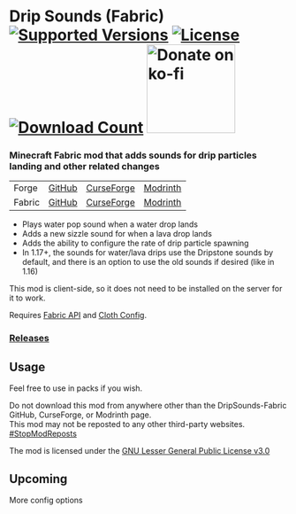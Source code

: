 <h1>Drip Sounds (Fabric)<br>
  <a href="https://www.curseforge.com/minecraft/mc-mods/dripsounds-fabric"><img src="http://cf.way2muchnoise.eu/versions/%20For%20MC%20_448311_all(555-0C8E8E-fff-010101).svg" alt="Supported Versions"></a>
  <a href="https://github.com/PieKing1215/DripSounds-Fabric/blob/master/COPYING"><img src="https://img.shields.io/github/license/PieKing1215/DripSounds-Fabric?style=flat&color=0C8E8E" alt="License"></a>
  <a href="https://www.curseforge.com/minecraft/mc-mods/dripsounds-fabric"><img src="http://cf.way2muchnoise.eu/full_448311_downloads(E04E14-555-fff-010101-1C1C1C).svg" alt="Download Count"></a>
  <a href="https://ko-fi.com/X8X34Y6MZ"><img src="https://ko-fi.com/img/githubbutton_sm.svg" alt="Donate on ko-fi" width="160px"></a>
</h1>

### Minecraft Fabric mod that adds sounds for drip particles landing and other related changes

<table>
<tr>
  <td>Forge</td>
  <td><a href="https://github.com/PieKing1215/DripSounds-Forge">GitHub</a></td>
  <td><a href="https://www.curseforge.com/minecraft/mc-mods/waterdripsound">CurseForge</a></td>
  <td><a href="https://modrinth.com/mod/waterdripsound">Modrinth</a></td>
</tr>
<tr>
  <td>Fabric</td>
  <td><a href="https://github.com/PieKing1215/DripSounds-Fabric">GitHub</a></td>
  <td><a href="https://www.curseforge.com/minecraft/mc-mods/dripsounds-fabric">CurseForge</a></td>
  <td><a href="https://modrinth.com/mod/dripsounds-fabric">Modrinth</a></td>
</tr>
</table>

- Plays water pop sound when a water drop lands
- Adds a new sizzle sound for when a lava drop lands
- Adds the ability to configure the rate of drip particle spawning
- In 1.17+, the sounds for water/lava drips use the Dripstone sounds by default, and there is an option to use the old sounds if desired (like in 1.16)

This mod is client-side, so it does not need to be installed on the server for it to work.

Requires [Fabric API](https://www.curseforge.com/minecraft/mc-mods/fabric-api) and [Cloth Config](https://www.curseforge.com/minecraft/mc-mods/cloth-config).

### [Releases](https://github.com/PieKing1215/DripSounds-Fabric/releases)

## Usage

Feel free to use in packs if you wish.

Do not download this mod from anywhere other than the DripSounds-Fabric GitHub, CurseForge, or Modrinth page.<br>
This mod may not be reposted to any other third-party websites.<br>
[#StopModReposts](https://stopmodreposts.org)

The mod is licensed under the [GNU Lesser General Public License v3.0](COPYING)

## Upcoming
More config options

